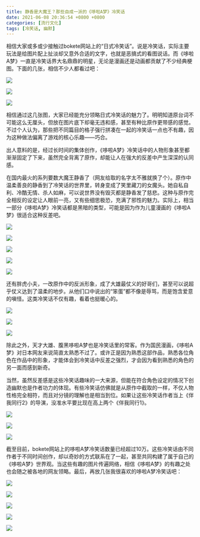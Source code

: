 ```yaml
---
title: 静香是大魔王？那些自成一派的《哆啦A梦》冷笑话
date: 2021-06-08 20:36:54 +0800 +0800
categories: [流行文化]
tags: [冷笑话, 幽默]
---
```



相信大家或多或少接触过bokete网站上的“日式冷笑话”。说是冷笑话，实际主要玩法是给图片配上扯淡却又意外合适的文字，也就是恶搞式的看图说话。而《哆啦A梦》一直是冷笑话界大名鼎鼎的明星，无论是漫画还是动画都贡献了不少经典梗图。下面的几张，相信不少人都看过吧：

![](https://pic1.zhimg.com/80/v2-375c62bf883724611569ec3510e4eaa1_1440w.jpg?source=d16d100b)

![](https://pic1.zhimg.com/80/v2-7c4c0cce6bd2f784abfe6c22c941c4ed_1440w.jpg?source=d16d100b)

![](https://pic1.zhimg.com/80/v2-40adb557edfb2561cb512b954dbb1759_1440w.jpg?source=d16d100b)

相信通过这几张图，大家已经能充分领略日式冷笑话的魅力了。明明知道原台词不可能这么无厘头，但放在图片底下却毫无违和感，甚至有种比原作更带感的感觉。不过个人认为，那些把不同篇目的格子强行拼凑在一起的冷笑话一点也不有趣，因为这种做法偏离了游戏的核心乐趣——巧合。
</br>

出人意料的是，经过长时间的集体创作，《哆啦A梦》冷笑话中的人物形象甚至都渐渐固定了下来，虽然完全背离了原作，却能让人在强大的反差中产生深深的认同感。

在国内最火的系列要数大魔王静香了（网友给取的名字太不雅就换了个）。原作中温柔善良的静香到了冷笑话的世界里，转身变成了笑里藏刀的女魔头。她自私自利、冷酷无情、杀人如麻，可以说世界没有毁灭都是静香发了慈悲。这种与原作完全相反的设定让人眼前一亮，又有些细思极恐，充满了邪性的魅力。实际上，相当一部分《哆啦A梦》冷笑话都是黑暗的类型，可能是因为作为儿童漫画的《哆啦A梦》很适合这种反差吧。

![](https://pic1.zhimg.com/80/v2-22458203dc4d2cc58133b66f6e2369f7_1440w.jpg?source=d16d100b)

![](https://pica.zhimg.com/80/v2-7318c15eb18a2c33f75776ac97e0663d_1440w.jpg?source=d16d100b)

![](https://pica.zhimg.com/80/v2-b0b3ec3b3ce8aa2028747211c0419440_1440w.jpg?source=d16d100b)

![](https://picx.zhimg.com/80/v2-5ac208d6ce87ba12e652ab881091445a_1440w.jpg?source=d16d100b)

![](https://pic1.zhimg.com/80/v2-a1abe69063cb3be94a57e80b3a1e7fe7_1440w.jpg?source=d16d100b)

还有胖虎小夫，一改原作中的反派形象，成了大雄最仗义的好哥们，甚至可以说超乎仗义达到了温柔的地步。从他们口中说出的“笨蛋”都不像是辱骂，而是饱含爱意的嗔怪。这类冷笑话不仅有趣，看着也挺暖心的。

![](https://pica.zhimg.com/80/v2-61121e72f0be26b463b387b8bdd971ab_1440w.jpg?source=d16d100b)

![](https://picx.zhimg.com/80/v2-0e440cd66c47c58c983110d35c6f1157_1440w.jpg?source=d16d100b)

![](https://pic1.zhimg.com/80/v2-636e2dc82d6f21c8957c79cc14ad73c0_1440w.jpg?source=d16d100b)

除此之外，天才大雄、腹黑哆啦A梦也是冷笑话里的常客。作为国民漫画，《哆啦A梦》对日本网友来说简直太熟悉不过了。或许正是因为熟悉这部作品，熟悉各位角色在作品中的形象，才能体会到冷笑话中反差之强烈，才会因为看到熟悉的角色的另一面而感到新奇。
</br>

当然，虽然反差感是这些冷笑话趣味的一大来源，但能在符合角色设定的情况下创造幽默也是作者功力的体现。有些冷笑话仿佛就是从原作中截取的一样，不仅人物性格完全相符，而且对分镜的理解也是相当到位。如果让这些冷笑话作者当上《伴我同行2》的导演，没准水平要比现在高上两个《伴我同行1》。

![](https://picx.zhimg.com/80/v2-442875083a76c3796af00edec434a180_1440w.jpg?source=d16d100b)

![](https://picx.zhimg.com/80/v2-b00f4bdf9a64dcb74212fdace576e6ff_1440w.jpg?source=d16d100b)

![](https://picx.zhimg.com/80/v2-c9815d5c4308116e143253d036a2b2eb_1440w.jpg?source=d16d100b)
</br>

截至目前，bokete网站上的哆啦A梦冷笑话数量已经超过10万。这些冷笑话由不同作者于不同时间创作，却以奇妙的方式联系在了一起，甚至共同构建了属于自己的《哆啦A梦》世界观。当这些有趣的图片传遍网络，相信《哆啦A梦》的有趣之处也会随之被各地的网友领略。最后，再放几张我很喜欢的哆啦A梦冷笑话吧：

![](https://pic1.zhimg.com/80/v2-d32282eeeb7aecedd8631ec46462968e_1440w.jpg?source=d16d100b)

![](https://picx.zhimg.com/80/v2-0402512f1536c60cf00f668142a294a1_1440w.jpg?source=d16d100b)

![](https://pica.zhimg.com/80/v2-c5b7bf4cc3b1ca245b00d3f8162783bc_1440w.jpg?source=d16d100b)

![](https://pica.zhimg.com/80/v2-d1cf1f32fc24250ccf2b9de7c8a7cfb2_1440w.jpg?source=d16d100b)

![](https://pic1.zhimg.com/80/v2-e74b1c5ef036cf8b5597c8abe684c598_1440w.jpg?source=d16d100b)